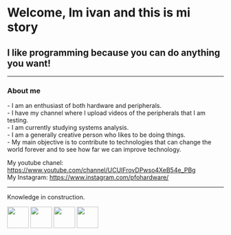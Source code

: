 <div if="header" algin center>

<h1>Welcome, Im ivan and this is mi story</h1>
<h2> I like programming because you can do anything you want!</h2>
</div>

---
<h3>About me</h3>
- I am an enthusiast of both hardware and peripherals.<br>
- I have my channel where I upload videos of the peripherals that I am testing.<br>
- I am currently studying systems analysis.<br>
- I am a generally creative person who likes to be doing things.<br>
- My main objective is to contribute to technologies that can change the world forever and to see how far we can improve technology.<br>

My youtube chanel: https://www.youtube.com/channel/UCUIFrovDPwso4XeB54e_PBg  <br> 
My Instagram: https://www.instagram.com/pfohardware/  <br>

---

Knowledge in construction.
<div>
  <img src="https://cdn-icons-png.flaticon.com/512/2827/2827348.png" width="50px" height="50px"/>
  <img src="https://upload.wikimedia.org/wikipedia/commons/1/1f/Python_logo_01.svg" width="50px" height="50px">
  <img src="https://www.flaticon.es/icono-gratis/html-5_5968267?term=html&page=1&position=1&origin=search&related_id=5968267" width="50px" height="50px">
  <img src="https://www.pngwing.com/es/free-png-tzfox" width="50px" height="50px">
</div>

